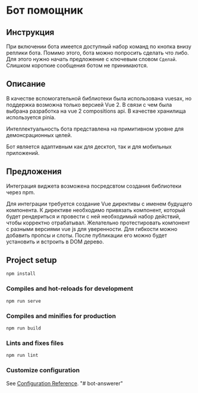 # Бот помощник

## Инструкция

При включении бота имеется доступный набор команд по кнопка внизу реплики бота. Помимо этого, бота можно попросить сделать что либо. Для этого нужно начать предложение с ключевым словом ` Сделай `. Слишком короткие сообщения ботом не принимаются.

## Описание

В качестве вспомогательной библиотеки была использована vuesax, но поддержка возможна только версией Vue 2. В связи с чем была выбрана разработка на vue 2 compositions api. В качестве хранилища используется pinia.

Интеллектуальность бота представлена на примитивном уровне для демонсрационных целей.

Бот является адаптивным как для десктоп, так и для мобильных приложений.

## Предложения

Интеграция виджета возможена посредсвтом создания библиотеки через npm.

Для интеграции требуется создание Vue директивы с именем будущего компонента. К директиве необходимо привязать компонент, который будет рендериться и провести с ней необходимый набор действий, чтобы корректно отрабатывал. Желательно протестировать компонент с разными версиями vue js для уверенности. Для гибкости можно добавить пропсы и слоты. После публикации его можно будет установить и встроить в DOM дерево.


## Project setup
```
npm install
```

### Compiles and hot-reloads for development
```
npm run serve
```

### Compiles and minifies for production
```
npm run build
```

### Lints and fixes files
```
npm run lint
```

### Customize configuration
See [Configuration Reference](https://cli.vuejs.org/config/).
"# bot-answerer" 
